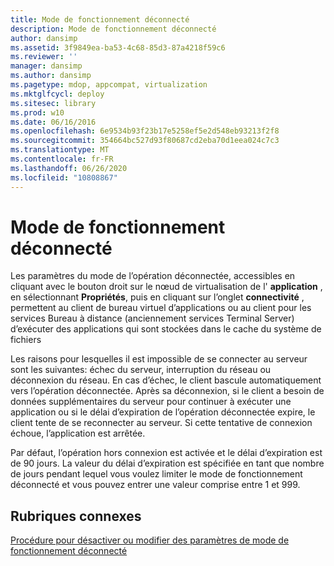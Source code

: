 ```yaml
---
title: Mode de fonctionnement déconnecté
description: Mode de fonctionnement déconnecté
author: dansimp
ms.assetid: 3f9849ea-ba53-4c68-85d3-87a4218f59c6
ms.reviewer: ''
manager: dansimp
ms.author: dansimp
ms.pagetype: mdop, appcompat, virtualization
ms.mktglfcycl: deploy
ms.sitesec: library
ms.prod: w10
ms.date: 06/16/2016
ms.openlocfilehash: 6e9534b93f23b17e5258ef5e2d548eb93213f2f8
ms.sourcegitcommit: 354664bc527d93f80687cd2eba70d1eea024c7c3
ms.translationtype: MT
ms.contentlocale: fr-FR
ms.lasthandoff: 06/26/2020
ms.locfileid: "10808867"
---
```

# Mode de fonctionnement déconnecté


Les paramètres du mode de l’opération déconnectée, accessibles en cliquant avec le bouton droit sur le nœud de virtualisation de l' **application** , en sélectionnant **Propriétés**, puis en cliquant sur l’onglet **connectivité** , permettent au client de bureau virtuel d’applications ou au client pour les services Bureau à distance (anciennement services Terminal Server) d’exécuter des applications qui sont stockées dans le cache du système de fichiers

Les raisons pour lesquelles il est impossible de se connecter au serveur sont les suivantes: échec du serveur, interruption du réseau ou déconnexion du réseau. En cas d’échec, le client bascule automatiquement vers l’opération déconnectée. Après sa déconnexion, si le client a besoin de données supplémentaires du serveur pour continuer à exécuter une application ou si le délai d’expiration de l’opération déconnectée expire, le client tente de se reconnecter au serveur. Si cette tentative de connexion échoue, l’application est arrêtée.

Par défaut, l’opération hors connexion est activée et le délai d’expiration est de 90 jours. La valeur du délai d’expiration est spécifiée en tant que nombre de jours pendant lequel vous voulez limiter le mode de fonctionnement déconnecté et vous pouvez entrer une valeur comprise entre 1 et 999.

## Rubriques connexes


[Procédure pour désactiver ou modifier des paramètres de mode de fonctionnement déconnecté](how-to-disable-or-modify-disconnected-operation-mode-settings.md)

 

 





